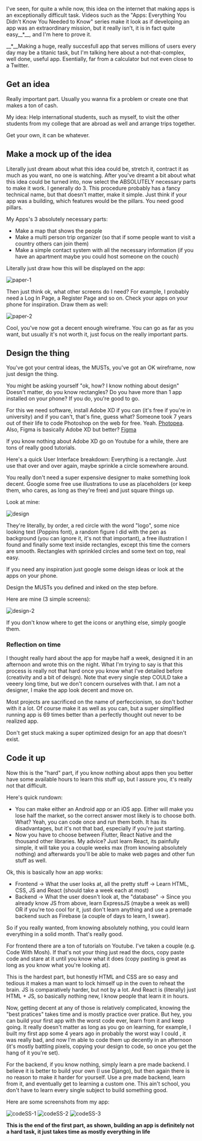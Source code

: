 I've seen, for quite a while now, this idea on the internet that making apps is an exceptionally difficult task. Videos such as the "Apps: Everything You Didn't Know You Needed to Know" series make it look as if developing an app was an extraordinary mission, but it really isn't, it is in fact quite easy__*__, and I'm here to prove it.

__*__Making a huge, really succesfull app that serves millions of users every day may be a titanic task, but I'm talking here about a not-that-complex, well done, useful app. Esentially, far from a calculator but not even close to a Twitter.

## Get an idea

Really important part. Usually you wanna fix a problem or create one that makes a ton of cash.

My idea: Help international students, such as myself, to visit the other students from my college that are abroad as well and arrange trips together.

Get your own, it can be whatever.

## Make a mock up of the idea

Literally just dream about what this idea could be, stretch it, contract it as much as you want, no one is watching.
After you've dreamt a bit about what this idea could be turned into, now select the ABSOLUTELY necessary parts to make it work.
I generally do 3. This procedure probably has a fancy technical name, but that doesn't matter, make it simple. Just think if your app was a building, which features would be the pillars. You need good pillars.

My Apps's 3 absolutely necessary parts: 
- Make a map that shows the people
- Make a multi person trip organizer (so that if some people want to visit a country others can join them) 
- Make a simple contact system with all the necessary information (if you have an apartment maybe you could host someone on the couch) 

Literally just draw how this will be displayed on the app:

![paper-1](/assets/img/apps-are-easy/paper-1.jpeg)

Then just think ok, what other screens do I need? For example, I probably need a Log In Page, a Register Page and so on. Check your apps on your phone for inspiration. Draw them as well:

![paper-2](/assets/img/apps-are-easy/paper-2.jpeg)

Cool, you've now got a decent enough wireframe. You can go as far as you want, but usually it's not worth it, just focus on the really important parts.

## Design the thing

You've got your central ideas, the MUSTs, you've got an OK wireframe, now just design the thing. 

You might be asking yourself "ok, how? I know nothing about design" Doesn't matter, do you know rectangles? Do you have more than 1 app installed on your phone? If you do, you're good to go.

For this we need software, install Adobe XD if you can (it's free if you're in university) and if you can't, that's fine, guess what? Someone took 7 years out of their life to code Photoshop on the web for free. Yeah. [Photopea](https://www.photopea.com). Also, Figma is basically Adobe XD but better? [Figma](https://www.figma.com)

If you know nothing about Adobe XD go on Youtube for a while, there are tons of really good tutorials.

Here's a quick User Interface breakdown: Everything is a rectangle. Just use that over and over again, maybe sprinkle a circle somewhere around.

You really don't need a super expensive designer to make something look decent. Google some free use illustrations to use as placeholders (or keep them, who cares, as long as they're free) and just square things up.

Look at mine:

![design](/assets/img/apps-are-easy/design-1.jpg)

They're literally, by order, a red circle with the word "logo", some nice looking text (Poppins font), a random figure I did with the pen as background (you can ignore it, it's not that important), a free illustration I found and finally some text inside rectangles, except this time the corners are smooth. Rectangles with sprinkled circles and some text on top, real easy.

If you need any inspiration just google some deisgn ideas or look at the apps on your phone. 

Design the MUSTs you defined and inked on the step before.

Here are mine (3 simple screens):

![design-2](/assets/img/apps-are-easy/design-2.jpg)

If you don't know where to get the icons or anything else, simply google them.

### Reflection on time

I thought really hard about the app for maybe half a week, designed it in an afternoon and wrote this on the night. What I'm trying to say is that this process is really not that hard once you know what I've detailed before (creativity and a bit of deisgn). Note that every single step COULD take a veeery long time, but we don't concern ourselves with that. I am not a designer, I make the app look decent and move on. 

Most projects are sacrificed on the name of perfeccionism, so don't bother with it a lot. Of course make it as well as you can, but a super simplified running app is 69 times better than a perfectly thought out never to be realized app.

Don't get stuck making a super optimized design for an app that doesn't exist.

## Code it up 

Now this is the "hard" part, if you know nothing about apps then you better have some available hours to learn this stuff up, but I assure you, it's really not that difficult.

Here's quick rundown: 
- You can make either an Android app or an iOS app. Either will make you lose half the market, so the correct answer most likely is to choose both. What? Yeah, you can code once and run them both. It has its disadvantages, but it's not that bad, especially if you're just starting.
- Now you have to choose between Flutter, React Native and the thousand other libraries. My advice? Just learn React, its painfully simple, it will take you a couple weeks max (from knowing absolutely nothing) and afterwards you'll be able to make web pages and other fun stuff as well.

Ok, this is basically how an app works:
- Frontend -> What the user looks at, all the pretty stuff -> Learn HTML, CSS, JS and React (should take a week each at most)
- Backend -> What the user doesn't look at, the "database" -> Since you already know JS from above, learn ExpressJS (maybe a week as well) OR if you're too cool for it, just don't learn anything and use a premade backend such as Firebase (a couple of days to learn, I swear).

So if you really wanted, from knowing absolutely nothing, you could learn everything in a solid month. That's really good.

For frontend there are a ton of tutorials on Youtube. I've taken a couple (e.g. Code With Mosh). If that's not your thing just read the docs, copy paste code and stare at it until you know what it does (copy pasting is great as long as you know what you're looking at).

This is the hardest part, but honestly HTML and CSS are so easy and tedious it makes a man want to lock himself up in the oven to reheat the brain.
JS is comparatively harder, but not by a lot. And React is (literally) just HTML + JS, so basically nothing new, I know people that learn it in hours.

Now, getting decent at any of those is relatively complicated, knowing the "best pratices" takes time and is mostly practice over pratice. But hey, you can build your first app with the worst code ever, learn from it and keep going. It really doesn't matter as long as you go on learning, for example, I built my first app some 4 years ago in probably the worst way I could , it was really bad, and now I'm able to code them up decently in an afternoon (it's mostly battling pixels, copying your design to code, so once you get the hang of it you're set).

For the backend, if you know nothing, simply learn a pre made backend. I believe it is better to build your own (I use Django), but then again there is no reason to make it harder for yourself. Use a pre made backend, learn from it, and eventually get to learning a custom one. This ain't school, you don't have to learn every single subject to build something good.

Here are some screenshots from my app:

![codeSS-1](/assets/img/apps-are-easy/code-1.jpeg)
![codeSS-2](/assets/img/apps-are-easy/code-2.jpeg)
![codeSS-3](/assets/img/apps-are-easy/code-3.jpeg)

**This is the end of the first part, as shown, building an app is definitely not a hard task, it just takes time as mostly everything in life**
